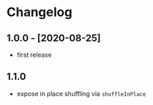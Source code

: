 # Changelog

## 1.0.0 - [2020-08-25]

- first release

## 1.1.0

- expose in place shuffling via `shuffleInPlace`